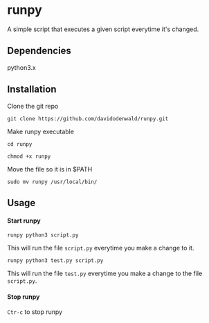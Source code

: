 # runpy

 A simple script that executes a given script everytime it's changed.

## Dependencies

python3.x

## Installation

Clone the git repo
```
git clone https://github.com/davidodenwald/runpy.git
```

Make runpy executable
```
cd runpy

chmod +x runpy
```

Move the file so it is in $PATH
```
sudo mv runpy /usr/local/bin/
```

## Usage

#### Start runpy

```
runpy python3 script.py
```
This will run the file `script.py` everytime you make a change to it.

```
runpy python3 test.py script.py
```
This will run the file `test.py` everytime you make a change to the file `script.py`.

#### Stop runpy

`Ctr-c` to stop runpy
